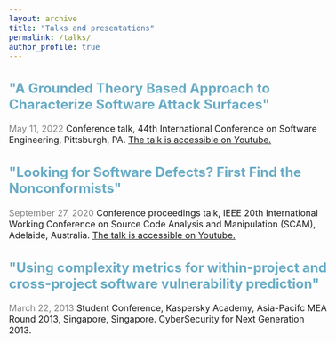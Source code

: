 ```yaml
---
layout: archive
title: "Talks and presentations"
permalink: /talks/
author_profile: true
---
```

<style type="text/css">
  body{
  font-size: 12pt;
}
  ##{
  color: #69ACC5;
}
  h2{
  color: #69ACC5;
}
</style>


## "A Grounded Theory Based Approach to Characterize Software Attack Surfaces"
<span style="color:grey">May 11, 2022</span>
Conference talk, 44th International Conference on Software Engineering, Pittsburgh, PA.
[The talk is accessible on Youtube. ](https://youtu.be/9gjW5qFpTC8)

## "Looking for Software Defects? First Find the Nonconformists"
<span style="color:grey">September 27, 2020</span>
Conference proceedings talk, IEEE 20th International Working Conference on Source Code Analysis and Manipulation (SCAM), Adelaide, Australia.
[The talk is accessible on Youtube. ](https://www.youtube.com/watch?v=OtLA-NlMJ7I)

## "Using complexity metrics for within-project and cross-project software vulnerability prediction"
<span style="color:grey">March 22, 2013</span>
Student Conference, Kaspersky Academy, Asia-Pacifc MEA Round 2013, Singapore, Singapore.
CyberSecurity for Next Generation 2013.
